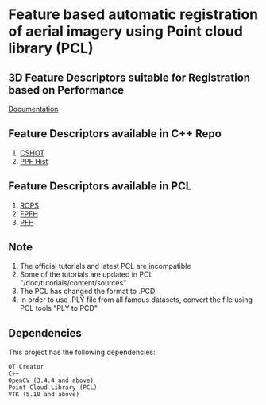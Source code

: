 # Feature based automatic registration of aerial imagery using Point cloud library (PCL)

## 3D Feature Descriptors suitable for Registration based on Performance
  [Documentation](https://docs.google.com/document/d/1rlW5H1NrMiBt6rW-jM73dyxy5JrsuGpSkpbSgFH9KK4/edit?usp=sharing1)

## Feature Descriptors available in C++ Repo
1. [CSHOT](http://vision.disi.unibo.it/research/80-shot)
2. [PPF Hist](https://gitlab.com/caro-sdu/covis)

## Feature Descriptors available in PCL
1. [ROPS](http://pointclouds.org/documentation/tutorials/rops_feature.php)
2. [FPFH](http://pointclouds.org/documentation/tutorials/fpfh_estimation.php)
3. [PFH](http://pointclouds.org/documentation/tutorials/pfh_estimation.php)

## Note
1. The official tutorials and latest PCL are incompatible
2. Some of the tutorials are updated in PCL "/doc/tutorials/content/sources" 
3. The PCL has changed the format to .PCD
4. In order to use .PLY file from all famous datasets, convert the file using PCL tools "PLY to PCD"

## Dependencies
This project has the following dependencies: 
```
QT Creator
C++
OpenCV (3.4.4 and above)
Point Cloud Library (PCL)
VTK (5.10 and above)
```
